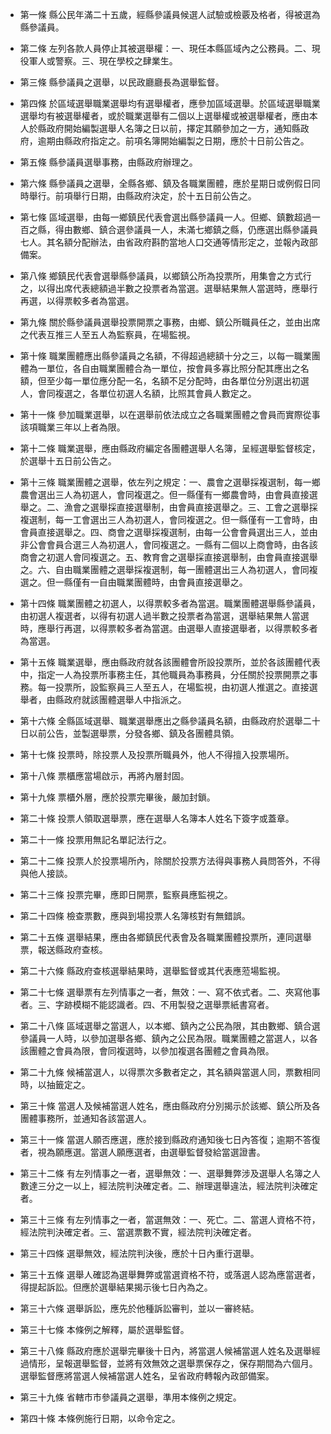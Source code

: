 * 第一條 縣公民年滿二十五歲，經縣參議員候選人試驗或檢覈及格者，得被選為縣參議員。

* 第二條 左列各款人員停止其被選舉權：一、現任本縣區域內之公務員。二、現役軍人或警察。三、現在學校之肆業生。

* 第三條 縣參議員之選舉，以民政廳廳長為選舉監督。

* 第四條 於區域選舉職業選舉均有選舉權者，應參加區域選舉。於區域選舉職業選舉均有被選舉權者，或於職業選舉有二個以上選舉權或被選舉權者，應由本人於縣政府開始編製選舉人名簿之日以前，擇定其願參加之一方，通知縣政府，逾期由縣政府指定之。前項名簿開始編製之日期，應於十日前公告之。

* 第五條 縣參議員選舉事務，由縣政府辦理之。

* 第六條 縣參議員之選舉，全縣各鄉、鎮及各職業團體，應於星期日或例假日同時舉行。前項舉行日期，由縣政府決定，於十五日前公告之。

* 第七條 區域選舉，由每一鄉鎮民代表會選出縣參議員一人。但鄉、鎮數超過一百之縣，得由數鄉、鎮合選參議員一人，未滿七鄉鎮之縣，仍應選出縣參議員七人。其名額分配辦法，由省政府斟酌當地人口交通等情形定之，並報內政部備案。

* 第八條 鄉鎮民代表會選舉縣參議員，以鄉鎮公所為投票所，用集會之方式行之，以得出席代表總額過半數之投票者為當選。選舉結果無人當選時，應舉行再選，以得票較多者為當選。

* 第九條 關於縣參議員選舉投票開票之事務，由鄉、鎮公所職員任之，並由出席之代表互推三人至五人為監察員，在場監視。

* 第十條 職業團體應出縣參議員之名額，不得超過總額十分之三，以每一職業團體為一單位，各自由職業團體合為一單位，按會員多寡比照分配其應出之名額，但至少每一單位應分配一名，名額不足分配時，由各單位分別選出初選人，會同複選之，各單位初選人名額，比照其會員人數定之。

* 第十一條 參加職業選舉，以在選舉前依法成立之各職業團體之會員而實際從事該項職業三年以上者為限。

* 第十二條 職業選舉，應由縣政府編定各團體選舉人名簿，呈經選舉監督核定，於選舉十五日前公告之。

* 第十三條 職業團體之選舉，依左列之規定：一、農會之選舉採複選制，每一鄉農會選出三人為初選人，會同複選之。但一縣僅有一鄉農會時，由會員直接選舉之。二、漁會之選舉採直接選舉制，由會員直接選舉之。三、工會之選舉採複選制，每一工會選出三人為初選人，會同複選之。但一縣僅有一工會時，由會員直接選舉之。四、商會之選舉採複選制，由每一公會會員選出三人，並由非公會會員合選三人為初選人，會同複選之。一縣有二個以上商會時，由各該商會之初選人會同複選之。五、教育會之選舉採直接選舉制，由會員直接選舉之。六、自由職業團體之選舉採複選制，每一團體選出三人為初選人，會同複選之。但一縣僅有一自由職業團體時，由會員直接選舉之。

* 第十四條 職業團體之初選人，以得票較多者為當選。職業團體選舉縣參議員，由初選人複選者，以得有初選人過半數之投票者為當選，選舉結果無人當選時，應舉行再選，以得票較多者為當選。由選舉人直接選舉者，以得票較多者為當選。

* 第十五條 職業選舉，應由縣政府就各該團體會所設投票所，並於各該團體代表中，指定一人為投票所事務主任，其他職員為事務員，分任關於投票開票之事務。每一投票所，設監察員三人至五人，在場監視，由初選人推選之。直接選舉者，由縣政府就該團體選舉人中指派之。

* 第十六條 全縣區域選舉、職業選舉應出之縣參議員名額，由縣政府於選舉二十日以前公告，並製選舉票，分發各鄉、鎮及各團體具領。

* 第十七條 投票時，除投票人及投票所職員外，他人不得擅入投票場所。

* 第十八條 票櫃應當場啟示，再將內層封固。

* 第十九條 票櫃外層，應於投票完畢後，嚴加封鎖。

* 第二十條 投票人領取選舉票，應在選舉人名簿本人姓名下簽字或蓋章。

* 第二十一條 投票用無記名單記法行之。

* 第二十二條 投票人於投票場所內，除關於投票方法得與事務人員問答外，不得與他人接談。

* 第二十三條 投票完畢，應即日開票，監察員應監視之。

* 第二十四條 檢查票數，應與到場投票人名簿核對有無錯誤。

* 第二十五條 選舉結果，應由各鄉鎮民代表會及各職業團體投票所，連同選舉票，報送縣政府查核。

* 第二十六條 縣政府查核選舉結果時，選舉監督或其代表應蒞場監視。

* 第二十七條 選舉票有左列情事之一者，無效：一、寫不依式者。二、夾寫他事者。三、字跡模糊不能認識者。四、不用製發之選舉票紙書寫者。

* 第二十八條 區域選舉之當選人，以本鄉、鎮內之公民為限，其由數鄉、鎮合選參議員一人時，以參加選舉各鄉、鎮內之公民為限。職業團體之當選人，以各該團體之會員為限，會同複選時，以參加複選各團體之會員為限。

* 第二十九條 候補當選人，以得票次多數者定之，其名額與當選人同，票數相同時，以抽籤定之。

* 第三十條 當選人及候補當選人姓名，應由縣政府分別揭示於該鄉、鎮公所及各團體事務所，並通知各該當選人。

* 第三十一條 當選人願否應選，應於接到縣政府通知後七日內答復；逾期不答復者，視為願應選。當選人願應選者，由選舉監督發給當選證書。

* 第三十二條 有左列情事之一者，選舉無效：一、選舉舞弊涉及選舉人名簿之人數達三分之一以上，經法院判決確定者。二、辦理選舉違法，經法院判決確定者。

* 第三十三條 有左列情事之一者，當選無效：一、死亡。二、當選人資格不符，經法院判決確定者。三、當選票數不實，經法院判決確定者。

* 第三十四條 選舉無效，經法院判決後，應於十日內重行選舉。

* 第三十五條 選舉人確認為選舉舞弊或當選資格不符，或落選人認為應當選者，得提起訴訟。但應於選舉結果揭示後七日內為之。

* 第三十六條 選舉訴訟，應先於他種訴訟審判，並以一審終結。

* 第三十七條 本條例之解釋，屬於選舉監督。

* 第三十八條 縣政府應於選舉完畢後十日內，將當選人候補當選人姓名及選舉經過情形，呈報選舉監督，並將有效無效之選舉票保存之，保存期間為六個月。選舉監督應將當選人候補當選人姓名，呈省政府轉報內政部備案。

* 第三十九條 省轄市市參議員之選舉，準用本條例之規定。

* 第四十條 本條例施行日期，以命令定之。

